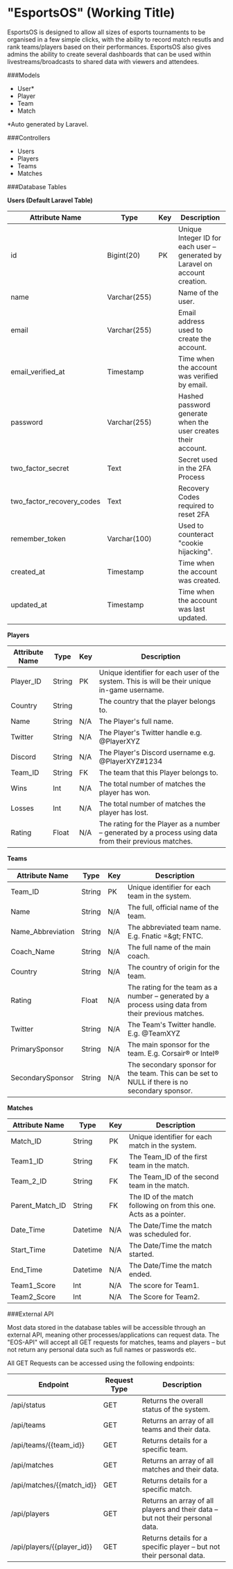 # "EsportsOS" (Working Title)
EsportsOS is designed to allow all sizes of esports tournaments to be organised in a few simple clicks, with the ability to record match resutls and rank teams/players based on their performances. EsportsOS also gives admins the ability to create several dashboards that can be used within livestreams/broadcasts to shared data with viewers and attendees.

###Models
* User*
* Player
* Team
* Match

*Auto generated by Laravel.

###Controllers
* Users
* Players
* Teams
* Matches

###Database Tables

**Users (Default Laravel Table)**

| **Attribute Name** | **Type** | **Key** | **Description** |
| --- | --- | --- | --- |
| id | Bigint(20) | PK | Unique Integer ID for each user – generated by Laravel on account creation. |
| name | Varchar(255) || Name of the user. |
| email | Varchar(255) || Email address used to create the account. |
| email\_verified\_at | Timestamp || Time when the account was verified by email. |
| password | Varchar(255) || Hashed password generate when the user creates their account. |
| two\_factor\_secret | Text || Secret used in the 2FA Process |
| two\_factor\_recovery\_codes | Text || Recovery Codes required to reset 2FA |
| remember\_token | Varchar(100) || Used to counteract &quot;cookie hijacking&quot;. |
| created\_at | Timestamp || Time when the account was created. |
| updated\_at | Timestamp || Time when the account was last updated. |

**Players**

| **Attribute Name** | **Type** | **Key** | **Description** |
| --- | --- | --- | --- |
| Player\_ID | String | PK | Unique identifier for each user of the system. This is will be their unique in-game username. |
| Country | String || The country that the player belongs to. |
| Name | String | N/A | The Player&#39;s full name. |
| Twitter | String | N/A | The Player&#39;s Twitter handle e.g. @PlayerXYZ |
| Discord | String | N/A | The Player&#39;s Discord username e.g. @PlayerXYZ#1234 |
| Team\_ID | String | FK | The team that this Player belongs to. |
| Wins | Int | N/A | The total number of matches the player has won. |
| Losses | Int | N/A | The total number of matches the player has lost. |
| Rating | Float | N/A | The rating for the Player as a number – generated by a process using data from their previous matches. |

**Teams**

| **Attribute Name** | **Type** | **Key** | **Description** |
| --- | --- | --- | --- |
| Team\_ID | String | PK | Unique identifier for each team in the system. |
| Name | String | N/A | The full, official name of the team. |
| Name\_Abbreviation | String | N/A | The abbreviated team name. E.g. Fnatic =\&gt; FNTC. |
| Coach\_Name | String | N/A | The full name of the main coach. |
| Country | String | N/A | The country of origin for the team. |
| Rating | Float | N/A | The rating for the team as a number – generated by a process using data from their previous matches. |
| Twitter | String | N/A | The Team&#39;s Twitter handle. E.g. @TeamXYZ |
| PrimarySponsor | String | N/A | The main sponsor for the team. E.g. Corsair® or Intel® |
| SecondarySponsor | String | N/A | The secondary sponsor for the team. This can be set to NULL if there is no secondary sponsor. |

**Matches**

| **Attribute Name** | **Type** | **Key** | **Description** |
| --- | --- | --- | --- |
| Match\_ID | String | PK | Unique identifier for each match in the system. |
| Team1\_ID | String | FK | The Team\_ID of the first team in the match. |
| Team\_2\_ID | String | FK | The Team\_ID of the second team in the match. |
| Parent\_Match\_ID | String | FK | The ID of the match following on from this one. Acts as a pointer. |
| Date\_Time | Datetime | N/A | The Date/Time the match was scheduled for. |
| Start\_Time | Datetime | N/A | The Date/Time the match started. |
| End\_Time | Datetime | N/A | The Date/Time the match ended. |
| Team1\_Score | Int | N/A | The score for Team1. |
| Team2\_Score | Int | N/A | The Score for Team2. |

###External API

Most data stored in the database tables will be accessible through an external API, meaning other processes/applications can request data. The &quot;EOS-API&quot; will accept all GET requests for matches, teams and players – but not return any personal data such as full names or passwords etc.

All GET Requests can be accessed using the following endpoints:

| Endpoint | Request Type | Description |
| --- | --- | --- |
| /api/status | GET | Returns the overall status of the system. |
| /api/teams | GET | Returns an array of all teams and their data. |
| /api/teams/{{team\_id}} | GET | Returns details for a specific team. |
| /api/matches | GET | Returns an array of all matches and their data. |
| /api/matches/{{match\_id}} | GET | Returns details for a specific match. |
| /api/players | GET | Returns an array of all players and their data – but not their personal data. |
| /api/players/{{player\_id}} | GET | Returns details for a specific player – but not their personal data. |